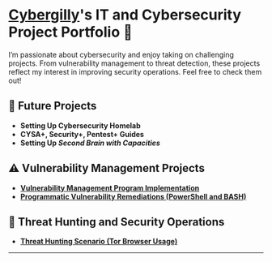 # <a href="https://www.linkedin.com/in/gilchrest-james/">Cybergilly</a>'s IT and Cybersecurity Project Portfolio 🔐

I’m passionate about cybersecurity and enjoy taking on challenging projects. From vulnerability management to threat detection, these projects reflect my interest in improving security operations. Feel free to check them out!

## 🦾 Future Projects
- **Setting Up Cybersecurity Homelab**
- **CYSA+, Security+, Pentest+ Guides**
- **Setting Up _Second Brain with Capacities_**

## ⚠️ Vulnerability Management Projects

- **[Vulnerability Management Program Implementation](https://github.com/joshcybertest/vulnerability-management-program)**
- **[Programmatic Vulnerability Remediations (PowerShell and BASH)](https://github.com/joshcybertest/programmatic-vulnerability-remediations)**

## 🚨 Threat Hunting and Security Operations

- **[Threat Hunting Scenario (Tor Browser Usage)](https://github.com/joshmadakor0/threat-hunting-scenario-tor)**

<hr/>

<!--
<img width="35" alt="image" src="https://github.com/user-attachments/assets/2f41c7cd-5ea8-4475-b451-a37161b6c3fb"> 
<img width="35" alt="image" src="https://github.com/user-attachments/assets/77649969-9910-4994-8b96-74a116cfb2a8">
-->
